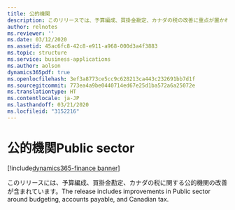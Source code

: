 ```yaml
---
title: 公的機関
description: このリリースでは、予算編成、買掛金勘定、カナダの税の改善に重点が置かれています。
author: relnotes
ms.reviewer: ''
ms.date: 03/12/2020
ms.assetid: 45ac6fc8-42c8-e911-a968-000d3a4f3883
ms.topic: structure
ms.service: business-applications
ms.author: aolson
dynamics365pdf: true
ms.openlocfilehash: 3ef3a8773ce5cc9c628213ca443c232691bb7d1f
ms.sourcegitcommit: 773ea4a9be0440714ed67e25d1ba572a6a25072e
ms.translationtype: HT
ms.contentlocale: ja-JP
ms.lasthandoff: 03/21/2020
ms.locfileid: "3152216"
---
```

# <a name="public-sector"></a><span data-ttu-id="a33e5-103">公的機関</span><span class="sxs-lookup"><span data-stu-id="a33e5-103">Public sector</span></span>

[!include[dynamics365-finance banner](../includes/dynamics365-finance.md)]

<!--structure start-->
<span data-ttu-id="a33e5-104">このリリースには、予算編成、買掛金勘定、カナダの税に関する公的機関の改善が含まれています。</span><span class="sxs-lookup"><span data-stu-id="a33e5-104">The release includes improvements in Public sector around budgeting, accounts payable, and Canadian tax.</span></span>
<!--structure end-->



